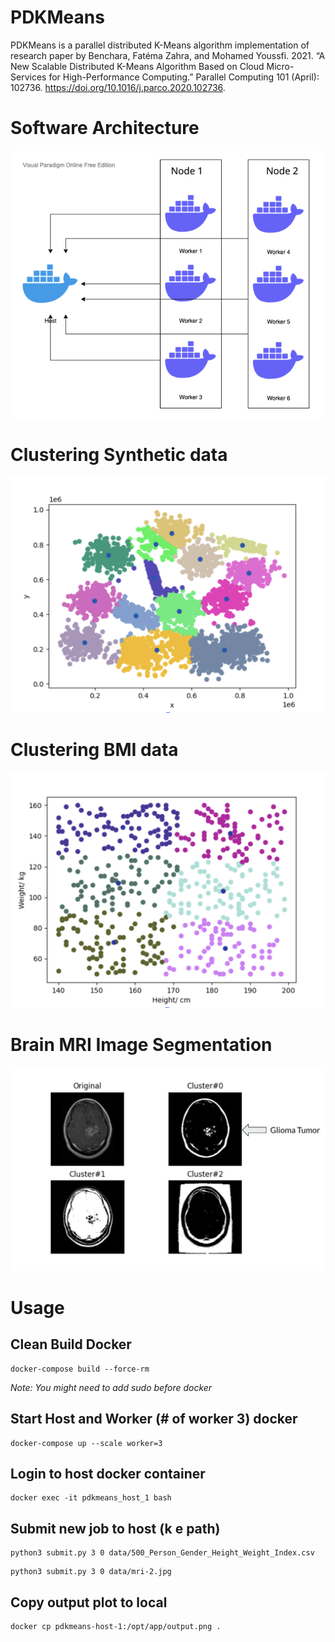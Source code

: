 # PDKMeans
PDKMeans is a parallel distributed K-Means algorithm implementation of  research paper by Benchara, Fatéma Zahra, and Mohamed Youssfi. 2021. “A New Scalable Distributed K-Means Algorithm  Based on Cloud Micro-Services for High-Performance Computing.” Parallel Computing 101 (April): 102736. https://doi.org/10.1016/j.parco.2020.102736. 

# Software Architecture
![Software Architecture](images/arch.png)

# Clustering Synthetic data
![Clustering Synthetic data](images/test_syn.png)

# Clustering BMI data
![Clustering BMI data](images/test_bmi.png)

# Brain MRI Image Segmentation
![Brain MRI Image Segmentation](images/test_mri.png)

# Usage
## Clean Build Docker

```shell
docker-compose build --force-rm
```

*Note: You might need to add sudo before docker*

## Start Host and Worker (# of worker 3) docker

```shell
docker-compose up --scale worker=3
```

## Login to host docker container

```shell
docker exec -it pdkmeans_host_1 bash
```

## Submit new job to host (k e path)

```shell
python3 submit.py 3 0 data/500_Person_Gender_Height_Weight_Index.csv
```

```shell
python3 submit.py 3 0 data/mri-2.jpg
```

## Copy output plot to local

```shell
docker cp pdkmeans-host-1:/opt/app/output.png .
```
